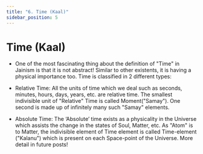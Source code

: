 ```yaml
---
title: "6. Time (Kaal)"
sidebar_position: 5
---
```


# Time (Kaal)

- One of the most fascinating thing about the definition of "Time" in Jainism is that it is not abstract! Similar to other existents, it is having a physical importance too. Time is classified in 2 different types:

- Relative Time: All the units of time which we deal such as seconds, minutes, hours, days, years, etc. are relative time. The smallest indivisible unit of "Relative" Time is called Moment("Samay"). One second is made up of infinitely many such "Samay" elements.
- Absolute Time: The ‘Absolute’ time exists as a physicality in the Universe which assists the change in the states of Soul, Matter, etc. As "Atom" is to Matter, the indivisible element of Time element is called Time-element ("Kalanu") which is present on each Space-point of the Universe. More detail in future posts!
